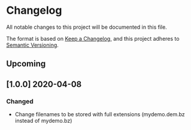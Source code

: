 # Changelog

All notable changes to this project will be documented in this file.

The format is based on [Keep a Changelog](https://keepachangelog.com/en/1.0.0/),
and this project adheres to [Semantic Versioning](https://semver.org/spec/v2.0.0.html).

## Upcoming

## [1.0.0] 2020-04-08
### Changed
- Change filenames to be stored with full extensions (mydemo.dem.bz instead of mydemo.bz)